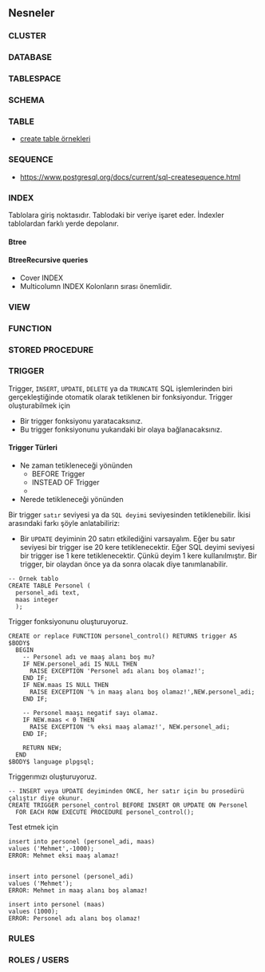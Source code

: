 ## Nesneler
### CLUSTER
### DATABASE
### TABLESPACE
### SCHEMA
### TABLE
* [create table örnekleri](https://tubitak-bilgem-yte.github.io/pg-gelistirici/docs/02-sorgu-yapisi-davranislari/sorgu_tipleri/
)

### SEQUENCE
* https://www.postgresql.org/docs/current/sql-createsequence.html

### INDEX
Tablolara giriş noktasıdır.
Tablodaki bir veriye işaret eder.
İndexler tablolardan farklı yerde depolanır.




#### Btree
#### BtreeRecursive queries
* Cover INDEX
* Multicolumn INDEX
  Kolonların sırası önemlidir.


### VIEW
### FUNCTION
### STORED PROCEDURE



### TRIGGER
Trigger,  `INSERT`, `UPDATE`, `DELETE` ya da `TRUNCATE` SQL işlemlerinden biri gerçekleştiğinde otomatik olarak tetiklenen bir fonksiyondur. Trigger oluşturabilmek için
* Bir trigger fonksiyonu yaratacaksınız.
* Bu trigger fonksiyonunu yukarıdaki bir olaya bağlanacaksınız.
#### Trigger Türleri
* Ne zaman tetikleneceği yönünden
  - BEFORE Trigger
  - INSTEAD OF Trigger
  -
* Nerede tetikleneceği yönünden

Bir trigger `satır` seviyesi ya da `SQL deyimi` seviyesinden tetiklenebilir. İkisi arasındaki farkı şöyle anlatabiliriz:
* Bir `UPDATE` deyiminin 20 satırı etkilediğini varsayalım. Eğer bu satır seviyesi bir trigger ise 20 kere tetiklenecektir. Eğer SQL deyimi seviyesi bir trigger ise 1 kere tetiklenecektir. Çünkü deyim 1 kere kullanılmıştır.
Bir trigger, bir olaydan önce ya da sonra olacak diye tanımlanabilir.
```
-- Örnek tablo
CREATE TABLE Personel (
  personel_adi text,
  maas integer
  );
```

Trigger fonksiyonunu oluşturuyoruz.
```
CREATE or replace FUNCTION personel_control() RETURNS trigger AS $BODY$
  BEGIN
    -- Personel adı ve maaş alanı boş mu?
    IF NEW.personel_adi IS NULL THEN
      RAISE EXCEPTION 'Personel adı alanı boş olamaz!';
    END IF;
    IF NEW.maas IS NULL THEN
      RAISE EXCEPTION '% in maaş alanı boş olamaz!',NEW.personel_adi;
    END IF;

    -- Personel maaşı negatif sayı olamaz.
    IF NEW.maas < 0 THEN
      RAISE EXCEPTION '% eksi maaş alamaz!', NEW.personel_adi;
    END IF;

    RETURN NEW;
  END
$BODY$ language plpgsql;

```
Triggerımızı oluşturuyoruz.
```
-- INSERT veya UPDATE deyiminden ÖNCE, her satır için bu prosedürü çalıştır diye okunur.
CREATE TRIGGER personel_control BEFORE INSERT OR UPDATE ON Personel
  FOR EACH ROW EXECUTE PROCEDURE personel_control();
```
Test etmek için
```
insert into personel (personel_adi, maas)
values ('Mehmet',-1000);
ERROR: Mehmet eksi maaş alamaz!


insert into personel (personel_adi)
values ('Mehmet');
ERROR: Mehmet in maaş alanı boş alamaz!

insert into personel (maas)
values (1000);
ERROR: Personel adı alanı boş olamaz!

```
### RULES
### ROLES / USERS
